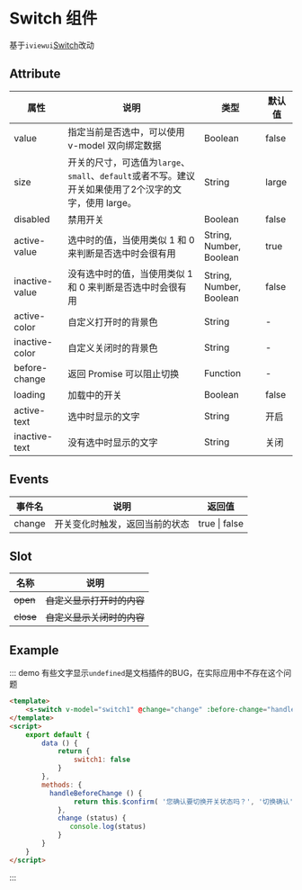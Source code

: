 # Switch 组件

基于`iviewui`[Switch](https://www.iviewui.com/components/switch)改动

## Attribute

| 属性           | 说明                                                         | 类型                    | 默认值 |
| -------------- | ------------------------------------------------------------ | ----------------------- | ------ |
| value          | 指定当前是否选中，可以使用 v-model 双向绑定数据              | Boolean                 | false  |
| size           | 开关的尺寸，可选值为`large`、`small`、`default`或者不写。建议开关如果使用了2个汉字的文字，使用 large。 | String                  | large  |
| disabled       | 禁用开关                                                     | Boolean                 | false  |
| active-value   | 选中时的值，当使用类似 1 和 0 来判断是否选中时会很有用       | String, Number, Boolean | true   |
| inactive-value | 没有选中时的值，当使用类似 1 和 0 来判断是否选中时会很有用   | String, Number, Boolean | false  |
| active-color   | 自定义打开时的背景色                                         | String                  | -      |
| inactive-color | 自定义关闭时的背景色                                         | String                  | -      |
| before-change  | 返回 Promise 可以阻止切换                                    | Function                | -      |
| loading        | 加载中的开关                                                 | Boolean                 | false  |
| active-text    | 选中时显示的文字                                             | String                  | 开启   |
| inactive-text  | 没有选中时显示的文字                                         | String                  | 关闭   |

## Events

| 事件名 | 说明                           | 返回值        |
| ------ | ------------------------------ | ------------- |
| change | 开关变化时触发，返回当前的状态 | true \| false |

## Slot

| 名称      | 说明                       |
| --------- | -------------------------- |
| ~~open~~  | ~~自定义显示打开时的内容~~ |
| ~~close~~ | ~~自定义显示关闭时的内容~~ |

## Example

::: demo 有些文字显示`undefined`是文档插件的BUG，在实际应用中不存在这个问题
```html
<template>
    <s-switch v-model="switch1" @change="change" :before-change="handleBeforeChange"/>
</template>
<script>
    export default {
        data () {
            return {
                switch1: false
            }
        },
        methods: {
          handleBeforeChange () {
                return this.$confirm( '您确认要切换开关状态吗？', '切换确认');
            },
            change (status) {
               console.log(status)
            }
        }
    }
</script>
```
:::
